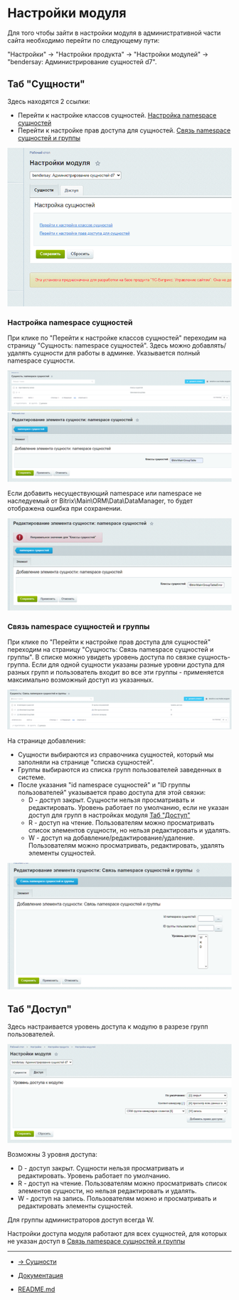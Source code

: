 # Настройки модуля
Для того чтобы зайти в настройки модуля в административной части сайта необходимо перейти по следующему пути:

"Настройки" -> "Настройки продукта" -> "Настройки модулей" -> "bendersay: Администрирование сущностей d7".

## Таб "Сущности"

Здесь находятся 2 ссылки:
* Перейти к настройке классов сущностей. [Настройка namespace сущностей](#настройка-namespace-сущностей)
* Перейти к настройке прав доступа для сущностей. [Связь namespace сущностей и группы](#связь-namespace-сущностей-и-группы)

<img src="./images/settings/module-entity.png" alt="Таб Сущности" />

### Настройка namespace сущностей

При клике по "Перейти к настройке классов сущностей" переходим на страницу "Сущность: namespace сущностей".
Здесь можно добавлять/удалять сущности для работы в админке. Указывается полный namespace сущности.

<img src="./images/settings/module-entity-list.png" alt="Список сущностей" />
<img src="./images/settings/module-entity-add.png" alt="Добавление сущности" />

Если добавить несуществующий namespace или namespace не наследуемый от Bitrix\Main\ORM\Data\DataManager, то будет отображена ошибка при сохранении.

<img src="./images/settings/module-entity-add-error.png" alt="Ошибка добавление сущности" />


### Связь namespace сущностей и группы

При клике по "Перейти к настройке прав доступа для сущностей" переходим на страницу "Сущность: Связь namespace сущностей и группы".
В списке можно увидеть уровень доступа по связке сущность-группа.
Если для одной сущности указаны разные уровни доступа для разных групп и пользователь входит во все эти группы - применяется максимально возможный доступ из указанных.

<img src="./images/settings/module-entity-rights-list.png" alt="Список сущностей" />

На странице добавления:
* Сущности выбираются из справочника сущностей, который мы заполняли на странице "списка сущностей".
* Группы выбираются из списка групп пользователей заведенных в системе.
* После указания "id namespace сущностей" и "ID группы пользователей" указывается право доступа для этой связки:
  * D - доступ закрыт. Сущности нельзя просматривать и редактировать. Уровень работает по умолчанию, если не указан доступ для групп в настройках модуля [Таб "Доступ"](#таб-доступ)
  * R - доступ на чтение. Пользователям можно просматривать список элементов сущности, но нельзя редактировать и удалять.
  * W - доступ на добавление/редактирование/удаление. Пользователям можно просматривать, редактировать, удалять элементы сущностей.

<img src="./images/settings/module-entity-rights-add.png" alt="Список сущностей" />

## Таб "Доступ"

Здесь настраивается уровень доступа к модулю в разрезе групп пользователей.

<img src="./images/settings/module-rights.png" alt="Уровень доступа к модулю" />

Возможны 3 уровня доступа:
* D - доступ закрыт. Сущности нельзя просматривать и редактировать. Уровень работает по умолчанию.
* R - доступ на чтение. Пользователям можно просматривать список элементов сущности, но нельзя редактировать и удалять.
* W - доступ на запись. Пользователям можно и просматривать и редактировать элементы сущностей.

Для группы администраторов доступ всегда W.

Настройки доступа модуля работают для всех сущностей, для которых не указан доступ в [Связь namespace сущностей и группы](#связь-namespace-сущностей-и-группы)

____
- [-> Сущности](./entities.md)


- [Документация](./instruction.md)
- [README.md](../README.md)
